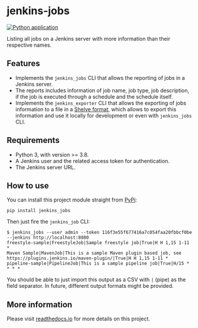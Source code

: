 # jenkins-jobs

[![Python application](https://github.com/glasswalk3r/jenkins-jobs/actions/workflows/main.yml/badge.svg)](https://github.com/glasswalk3r/jenkins-jobs/actions/workflows/main.yml)

Listing all jobs on a Jenkins server with more information than their respective
names.

## Features

* Implements the `jenkins_jobs` CLI that allows the reporting of jobs in a
Jenkins server.
* The reports includes information of job name, job type, job description, if
the job is executed through a schedule and the schedule itself.
* Implements the `jenkins_exporter` CLI that allows the exporting of jobs
information to a file in a
[Shelve format](https://docs.python.org/3/library/shelve.html), which allows
to export this information and use it locally for development or even with
`jenkins_jobs` CLI.

## Requirements

* Python 3, with version >= 3.8.
* A Jenkins user and the related access token for authentication.
* The Jenkins server URL.

## How to use

You can install this project module straight from [PyPi](https://pypi.org):

```
pip install jenkins_jobs
```

Then just fire the `jenkins_job` CLI:

```
$ jenkins_jobs --user admin --token 116f3e55f677416a7c054faa20fbbcf0be --jenkins http://localhost:8080
freestyle-sample|FreestyleJob|Sample freestyle job|True|H H 1,15 1-11 *
Maven Sample|MavenJob|This is a sample Maven plugin based job, see https://plugins.jenkins.io/maven-plugin/|True|H H 1,15 1-11 *
pipeline-sample|PipelineJob|This is a sample pipeline job|True|H/15 * * * *
```

You should be able to just import this output as a CSV with `|` (pipe) as the
field separator. In future, different output formats might be provided.

## More information

Please visit [readthedocs.io](https://jenkins-jobs.readthedocs.io/en/latest/)
for more details on this project.
